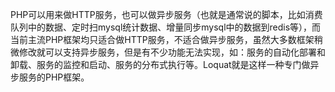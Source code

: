 PHP可以用来做HTTP服务，也可以做异步服务（也就是通常说的脚本，比如消费队列中的数据、定时扫mysql统计数据、增量同步mysql中的数据到redis等），而当前主流PHP框架均只适合做HTTP服务，不适合做异步服务，虽然大多数框架稍微修改就可以支持异步服务，但是有不少功能无法实现，如：服务的自动化部署和卸载、服务的监控和启动、服务的分布式执行等。Loquat就是这样一种专门做异步服务的PHP框架。
